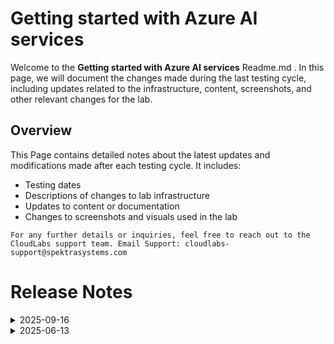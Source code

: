 # Getting started with Azure AI services

Welcome to the **Getting started with Azure AI services** Readme.md . In this page, we will document the changes made during the last testing cycle, including updates related to the infrastructure, content, screenshots, and other relevant changes for the lab.

## Overview

This Page contains detailed notes about the latest updates and modifications made after each testing cycle. It includes:

- Testing dates
- Descriptions of changes to lab infrastructure
- Updates to content or documentation
- Changes to screenshots and visuals used in the lab

`For any further details or inquiries, feel free to reach out to the CloudLabs support team. Email Support: cloudlabs-support@spektrasystems.com`

# Release Notes

<details>
  <summary>2025-09-16</summary>

## Release Date: 2025-09-16

### Summary of Changes

Minor instructions and screenshots were updated.   

### Infrastructure Changes

N/A

### Content Changes

N/A

### Screenshot Updates

- **Minor updates**: 

    - **Updated Screenshots**: Updated few screenshots.
      
### Testing Notes

- **Testing Date**: 2025-09-09

### Testing Scope 

 Conducted end-to-end lab testing, successful validation, ARM, RBAC/policy checks, cost estimation checks.

---
</details>

<details>
  <summary>2025-06-13</summary>

### Release Date: 2025-05-13

- **Change**: Enhanced the labguide with new latest screenshots.
  
- **Testing Date**: 2025-06-13

## Infrastructure Changes

NA

## Content Changes

NA
  

## Screenshot Updates

- **Change**: Enhanced the labguide with new latest screenshots.

## Validation

NA

## Testing Notes

- **Test Validation Summary**: Validated the lab guide steps, enhanced the labguide with new latest screenshots.


---
</details>

